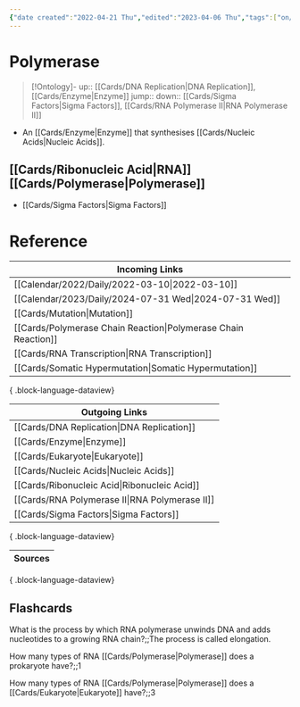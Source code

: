 ```yaml
---
{"date created":"2022-04-21 Thu","edited":"2023-04-06 Thu","tags":["on/Science/Biology/Genetics","School","Uni/LFS252","flashcards/LFS252"],"dg-publish":true,"permalink":"/cards/polymerase/","dgPassFrontmatter":true}
---
```


# Polymerase

> [!Ontology]-
> up:: [[Cards/DNA Replication\|DNA Replication]], [[Cards/Enzyme\|Enzyme]]
> jump::
> down:: [[Cards/Sigma Factors\|Sigma Factors]], [[Cards/RNA Polymerase II\|RNA Polymerase II]]

- An [[Cards/Enzyme\|Enzyme]] that synthesises [[Cards/Nucleic Acids\|Nucleic Acids]].

## [[Cards/Ribonucleic Acid\|RNA]] [[Cards/Polymerase\|Polymerase]]

- [[Cards/Sigma Factors\|Sigma Factors]]

# Reference

| Incoming Links                                                    |
| ----------------------------------------------------------------- |
| [[Calendar/2022/Daily/2022-03-10\|2022-03-10]]                 |
| [[Calendar/2023/Daily/2024-07-31 Wed\|2024-07-31 Wed]]         |
| [[Cards/Mutation\|Mutation]]                                   |
| [[Cards/Polymerase Chain Reaction\|Polymerase Chain Reaction]] |
| [[Cards/RNA Transcription\|RNA Transcription]]                 |
| [[Cards/Somatic Hypermutation\|Somatic Hypermutation]]         |

{ .block-language-dataview}

| Outgoing Links                                    |
| ------------------------------------------------- |
| [[Cards/DNA Replication\|DNA Replication]]     |
| [[Cards/Enzyme\|Enzyme]]                       |
| [[Cards/Eukaryote\|Eukaryote]]                 |
| [[Cards/Nucleic Acids\|Nucleic Acids]]         |
| [[Cards/Ribonucleic Acid\|Ribonucleic Acid]]   |
| [[Cards/RNA Polymerase II\|RNA Polymerase II]] |
| [[Cards/Sigma Factors\|Sigma Factors]]         |

{ .block-language-dataview}

| Sources |
| ------- |

{ .block-language-dataview}

## Flashcards

What is the process by which RNA polymerase unwinds DNA and adds nucleotides to a growing RNA chain?;;The process is called elongation.
<!--SR:!2024-11-06,1,190-->

How many types of RNA [[Cards/Polymerase\|Polymerase]] does a prokaryote have?;;1
<!--SR:!2024-11-09,5,230-->

How many types of RNA [[Cards/Polymerase\|Polymerase]] does a [[Cards/Eukaryote\|Eukaryote]] have?;;3
<!--SR:!2024-11-12,8,250-->